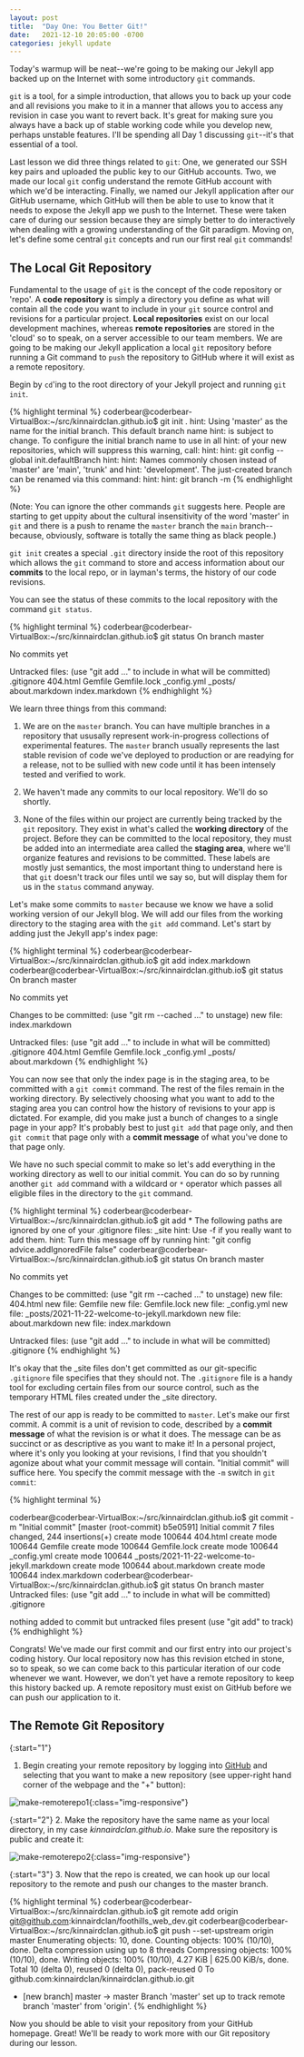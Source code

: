 ```yaml
---
layout: post
title:  "Day One: You Better Git!"
date:   2021-12-10 20:05:00 -0700
categories: jekyll update
---
```

Today's warmup will be neat--we're going to be making our Jekyll app backed up on the Internet with some introductory `git` commands.

`git` is a tool, for a simple introduction, that allows you to back up your code and all revisions you make to it in a manner that allows you to access any revision in case you want to revert back. It's great for making sure you always have a back up of stable working code while you develop new, perhaps unstable features. I'll be spending all Day 1 discussing `git`--it's that essential of a tool.

Last lesson we did three things related to `git`: One, we generated our SSH key pairs and uploaded the public key to our GitHub accounts. Two, we made our local `git` config understand the remote GitHub account with which we'd be interacting. Finally, we named our Jekyll application after our GitHub username, which GitHub will then be able to use to know that it needs to expose the Jekyll app we push to the Internet. These were taken care of during our session because they are simply better to do interactively when dealing with a growing understanding of the Git paradigm. Moving on, let's define some central `git` concepts and run our first real `git` commands!

The Local Git Repository
---

Fundamental to the usage of `git` is the concept of the code repository or 'repo'. A **code repository** is simply a directory you define as what will contain all the code you want to include in your `git` source control and revisions for a particular project. **Local repositories** exist on our local development machines, whereas **remote repositories** are stored in the 'cloud' so to speak, on a server accessible to our team members. We are going to be making our Jekyll application a local `git` repository before running a Git command to `push` the repository to GitHub where it will exist as a remote repository.

Begin by `cd`'ing to the root directory of your Jekyll project and running `git init`.

{% highlight terminal %}
coderbear@coderbear-VirtualBox:~/src/kinnairdclan.github.io$ git init .
hint: Using 'master' as the name for the initial branch. This default branch name
hint: is subject to change. To configure the initial branch name to use in all
hint: of your new repositories, which will suppress this warning, call:
hint: 
hint:   git config --global init.defaultBranch <name>
hint: 
hint: Names commonly chosen instead of 'master' are 'main', 'trunk' and
hint: 'development'. The just-created branch can be renamed via this command:
hint: 
hint:   git branch -m <name>
{% endhighlight %}

(Note: You can ignore the other commands `git` suggests here. People are starting to get uppity about the cultural insensitivity of the word 'master' in `git` and there is a push to rename the `master` branch the `main` branch--because, obviously, software is totally the same thing as black people.)

`git init` creates a special `.git` directory inside the root of this repository which allows the `git` command to store and access information about our **commits** to the local repo, or in layman's terms, the history of our code revisions.

You can see the status of these commits to the local repository with the command `git status`.

{% highlight terminal %}
coderbear@coderbear-VirtualBox:~/src/kinnairdclan.github.io$ git status
On branch master

No commits yet

Untracked files:
  (use "git add <file>..." to include in what will be committed)
        .gitignore
        404.html
        Gemfile
        Gemfile.lock
        _config.yml
        _posts/
        about.markdown
        index.markdown
{% endhighlight %}

We learn three things from this command:
1. We are on the `master` branch. You can have multiple branches in a repository that ususally represent work-in-progress collections of experimental features. The `master` branch usually represents the last stable revision of code we've deployed to production or are readying for a release, not to be sullied with new code until it has been intensely tested and verified to work.

2. We haven't made any commits to our local repository. We'll do so shortly.

3. None of the files within our project are currently being tracked by the `git` repository. They exist in what's called the **working directory** of the project. Before they can be committed to the local repository, they must be added into an intermediate area called the **staging area**, where we'll organize features and revisions to be committed. These labels are mostly just semantics, the most important thing to understand here is that `git` doesn't track our files until we say so, but will display them for us in the `status` command anyway. 

Let's make some commits to `master` because we know we have a solid working version of our Jekyll blog. We will add our files from the working directory to the staging area with the `git add` command. Let's start by adding just the Jekyll app's index page:

{% highlight terminal %}
coderbear@coderbear-VirtualBox:~/src/kinnairdclan.github.io$ git add index.markdown 
coderbear@coderbear-VirtualBox:~/src/kinnairdclan.github.io$ git status
On branch master

No commits yet

Changes to be committed:
  (use "git rm --cached <file>..." to unstage)
        new file:   index.markdown

Untracked files:
  (use "git add <file>..." to include in what will be committed)
        .gitignore
        404.html
        Gemfile
        Gemfile.lock
        _config.yml
        _posts/
        about.markdown
{% endhighlight %}

You can now see that only the index page is in the staging area, to be committed with a `git commit` command. The rest of the files remain in the working directory. By selectively choosing what you want to add to the staging area you can control how the history of revisions to your app is dictated. For example, did you make just a bunch of changes to a single page in your app? It's probably best to just `git add` that page only, and then `git commit` that page only with a **commit message** of what you've done to that page only.

We have no such special commit to make so let's add everything in the working directory as well to our initial commit. You can do so by running another `git add` command with a wildcard or `*` operator which passes all eligible files in the directory to the `git` command.

{% highlight terminal %}
coderbear@coderbear-VirtualBox:~/src/kinnairdclan.github.io$ git add *
The following paths are ignored by one of your .gitignore files:
_site
hint: Use -f if you really want to add them.
hint: Turn this message off by running
hint: "git config advice.addIgnoredFile false"
coderbear@coderbear-VirtualBox:~/src/kinnairdclan.github.io$ git status
On branch master

No commits yet

Changes to be committed:
  (use "git rm --cached <file>..." to unstage)
        new file:   404.html
        new file:   Gemfile
        new file:   Gemfile.lock
        new file:   _config.yml
        new file:   _posts/2021-11-22-welcome-to-jekyll.markdown
        new file:   about.markdown
        new file:   index.markdown

Untracked files:
  (use "git add <file>..." to include in what will be committed)
        .gitignore
{% endhighlight %}

It's okay that the _site files don't get committed as our git-specific `.gitignore` file specifies that they should not. The `.gitignore` file is a handy tool for excluding certain files from our source control, such as the temporary HTML files created under the _site directory.

The rest of our app is ready to be committed to `master`. Let's make our first commit. A commit is a unit of revision to code, described by a **commit message** of what the revision is or what it does. The message can be as succinct or as descriptive as you want to make it! In a personal project, where it's only you looking at your revisions, I find that you shouldn't agonize about what your commit message will contain. "Initial commit" will suffice here. You specify the commit message with the `-m` switch in `git commit`:

{% highlight terminal %}

coderbear@coderbear-VirtualBox:~/src/kinnairdclan.github.io$ git commit -m "Initial commit"
[master (root-commit) b5e0591] Initial commit
 7 files changed, 244 insertions(+)
 create mode 100644 404.html
 create mode 100644 Gemfile
 create mode 100644 Gemfile.lock
 create mode 100644 _config.yml
 create mode 100644 _posts/2021-11-22-welcome-to-jekyll.markdown
 create mode 100644 about.markdown
 create mode 100644 index.markdown
coderbear@coderbear-VirtualBox:~/src/kinnairdclan.github.io$ git status
On branch master
Untracked files:
  (use "git add <file>..." to include in what will be committed)
        .gitignore

nothing added to commit but untracked files present (use "git add" to track)
{% endhighlight %}

Congrats! We've made our first commit and our first entry into our project's coding history. Our local repository now has this revision etched in stone, so to speak, so we can come back to this particular iteration of our code whenever we want. However, we don't yet have a remote repository to keep this history backed up. A remote repository must exist on GitHub before we can push our application to it.

The Remote Git Repository
---

{:start="1"}
1. Begin creating your remote repository by logging into [GitHub][github] and selecting that you want to make a new repository (see upper-right hand corner of the webpage and the "+" button):

![make-remoterepo1](/assets/images/day1/day1_gitworkflow1.png){:class="img-responsive"}

{:start="2"}
2. Make the repository have the same name as your local directory, in my case *kinnairdclan.github.io*. Make sure the repository is public and create it:

![make-remoterepo2](/assets/images/day1/day1_gitworkflow3.png){:class="img-responsive"}

{:start="3"}
3. Now that the repo is created, we can hook up our local repository to the remote and push our changes to the master branch.

{% highlight terminal %}
coderbear@coderbear-VirtualBox:~/src/kinnairdclan.github.io$ git remote add origin git@github.com:kinnairdclan/foothills_web_dev.git
coderbear@coderbear-VirtualBox:~/src/kinnairdclan.github.io$ git push --set-upstream origin master
Enumerating objects: 10, done.
Counting objects: 100% (10/10), done.
Delta compression using up to 8 threads
Compressing objects: 100% (10/10), done.
Writing objects: 100% (10/10), 4.27 KiB | 625.00 KiB/s, done.
Total 10 (delta 0), reused 0 (delta 0), pack-reused 0
To github.com:kinnairdclan/kinnairdclan.github.io.git
 * [new branch]      master -> master
Branch 'master' set up to track remote branch 'master' from 'origin'.
{% endhighlight %}

Now you should be able to visit your repository from your GitHub homepage. Great! We'll be ready to work more with our Git repository during our lesson.

[github]: https://github.com/